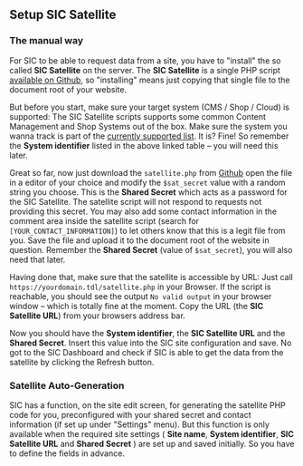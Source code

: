 ## Setup SIC Satellite

### The manual way
For SIC to be able to request data from a site, you have to "install" the so called **SIC Satellite** on the server. The **SIC Satellite** is a single PHP script [available on Github](https://github.com/digitalbricks/sic-satellite), so "installing" means just copying that single file to the document root of your website.

But before you start, make sure your target system (CMS / Shop / Cloud) is supported: The SIC Satellite scripts supports some common Content Management and Shop Systems out of the box. Make sure the system you wanna track is part of the [currently supported list](https://github.com/digitalbricks/sic-satellite/blob/master/README.md#currently-supported-cms). It is? Fine! So remember the **System identifier** listed in the above linked table – you will need this later.

Great so far, now just download the `satellite.php` from [Github](https://github.com/digitalbricks/sic-satellite/blob/master/satellite.php) open the file in a editor of your choice and modify the `$sat_secret` value with a random string you choose. This is the **Shared Secret** which acts as a password for the SIC Satellite. The satellite script will not respond to requests not providing this secret.
You may also add some contact information in the comment area inside the satellite script (search for `[YOUR_CONTACT_INFORMATION]`) to let others know that this is a legit file from you.
Save the file and upload it to the document root of the website in question. Remember the **Shared Secret** (value of `$sat_secret`), you will also need that later.

Having done that, make sure that the satellite is accessible by URL: Just call `https://yourdomain.tdl/satellite.php` in your Browser. If the script is reachable, you should see the output `No valid output` in your browser window – which is totally fine at the moment. Copy the URL (the **SIC Satellite URL**) from your browsers address bar.

Now you should have the **System identifier**, the **SIC Satellite URL** and the **Shared Secret**. Insert this value into the SIC site configuration and save. No got to the SIC Dashboard and check if SIC is able to get the data from the satellite by clicking the Refresh button.

### Satellite Auto-Generation
SIC has a function, on the site edit screen, for generating the satellite PHP code for you, preconfigured with your shared secret and contact information (if set up under "Settings" menu). But this function is only available when the required site settings ( **Site name**, **System identifier**, **SIC Satellite URL** and **Shared Secret** ) are set up and saved initially. So you have to define the fields in advance.



